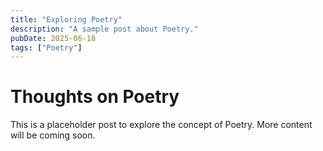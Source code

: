 ```yaml
---
title: "Exploring Poetry"
description: "A sample post about Poetry."
pubDate: 2025-06-18
tags: ["Poetry"]
---
```


# Thoughts on Poetry

This is a placeholder post to explore the concept of Poetry. More content will be coming soon.

